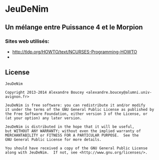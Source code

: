 # JeuDeNim
## Un mélange entre Puissance 4 et le Morpion

### Sites web utilisés:
* http://tldp.org/HOWTO/text/NCURSES-Programming-HOWTO
*
        
## License

~~~
JeuDeNim

Copyright 2013-2014 Alexandre Boucey <alexandre.boucey@alumni.univ-avignon.fr>

JeuDeNim is free software: you can redistribute it and/or modify
it under the terms of the GNU General Public License as published by
the Free Software Foundation, either version 3 of the License, or
(at your option) any later version.

JeuDeNim is distributed in the hope that it will be useful,
but WITHOUT ANY WARRANTY; without even the implied warranty of
MERCHANTABILITY or FITNESS FOR A PARTICULAR PURPOSE.  See the
GNU General Public License for more details.

You should have received a copy of the GNU General Public License
along with JeuDeNim.  If not, see <http://www.gnu.org/licenses/>.
~~~
